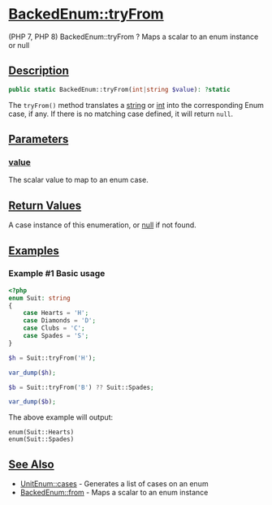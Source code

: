 # [BackedEnum::tryFrom](#BackedEnum::tryFrom)

(PHP 7, PHP 8)
BackedEnum::tryFrom ? Maps a scalar to an enum instance or null

## [Description](#Description)

```php
public static BackedEnum::tryFrom(int|string $value): ?static
```

The `tryFrom()` method translates a [string] or [int] into the corresponding Enum case, if any.
If there is no matching case defined, it will return `null`.

## [Parameters](#Parameters)

### [value](#value)
The scalar value to map to an enum case.

## [Return Values](#Return-Values)

A case instance of this enumeration, or [null] if not found.

## [Examples](#Examples)

### Example #1 Basic usage

```php
<?php
enum Suit: string
{
    case Hearts = 'H';
    case Diamonds = 'D';
    case Clubs = 'C';
    case Spades = 'S';
}

$h = Suit::tryFrom('H');

var_dump($h);

$b = Suit::tryFrom('B') ?? Suit::Spades;

var_dump($b);
```

The above example will output:

```
enum(Suit::Hearts)
enum(Suit::Spades)
```

## [See Also](#See-Also)

- [UnitEnum::cases] - Generates a list of cases on an enum
- [BackedEnum::from] - Maps a scalar to an enum instance

[string]: https://www.php.net/manual/en/language.types.string.php
[int]: https://www.php.net/manual/en/language.types.integer.php
[null]: https://www.php.net/manual/en/language.types.null.php
[ValueError]: https://www.php.net/manual/en/class.valueerror.php
[UnitEnum::cases]: ./UnitEnum.cases.md#UnitEnum::cases
[BackedEnum::from]: ./BackedEnum.tryFrom.md#BackedEnum::from
[BackedEnum::tryFrom]: ./BackedEnum.tryFrom.md#BackedEnum::tryFrom